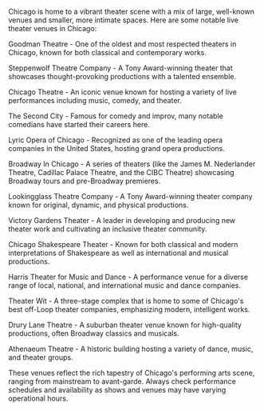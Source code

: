 Chicago is home to a vibrant theater scene with a mix of large, well-known venues and smaller, more intimate spaces. Here are some notable live theater venues in Chicago:

Goodman Theatre - One of the oldest and most respected theaters in Chicago, known for both classical and contemporary works.

Steppenwolf Theatre Company - A Tony Award-winning theater that showcases thought-provoking productions with a talented ensemble.

Chicago Theatre - An iconic venue known for hosting a variety of live performances including music, comedy, and theater.

The Second City - Famous for comedy and improv, many notable comedians have started their careers here.

Lyric Opera of Chicago - Recognized as one of the leading opera companies in the United States, hosting grand opera productions.

Broadway In Chicago - A series of theaters (like the James M. Nederlander Theatre, Cadillac Palace Theatre, and the CIBC Theatre) showcasing Broadway tours and pre-Broadway premieres.

Lookingglass Theatre Company - A Tony Award-winning theater company known for original, dynamic, and physical productions.

Victory Gardens Theater - A leader in developing and producing new theater work and cultivating an inclusive theater community.

Chicago Shakespeare Theater - Known for both classical and modern interpretations of Shakespeare as well as international and musical productions.

Harris Theater for Music and Dance - A performance venue for a diverse range of local, national, and international music and dance companies.

Theater Wit - A three-stage complex that is home to some of Chicago's best off-Loop theater companies, emphasizing modern, intelligent works.

Drury Lane Theatre - A suburban theater venue known for high-quality productions, often Broadway classics and musicals.

Athenaeum Theatre - A historic building hosting a variety of dance, music, and theater groups.

These venues reflect the rich tapestry of Chicago's performing arts scene, ranging from mainstream to avant-garde. Always check performance schedules and availability as shows and venues may have varying operational hours.
